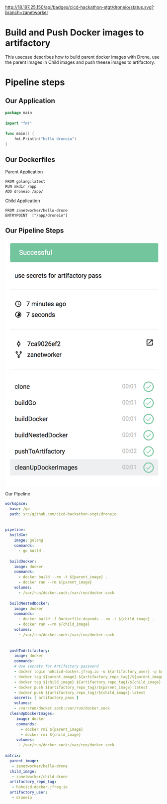 
http://18.197.25.150/api/badges/cicd-hackathon-stgt/droneio/status.svg?branch=zanetworker

# Build and Push Docker images to artifactory

This usecase describes how to build parent docker images with Drone, use the parent images in Child images and push theese images to artifactory.

# Pipeline steps


## Our Application

```go
package main

import "fmt"

func main() {
	fmt.Println("hello droneio")
}
```

## Our Dockerfiles 

Parent Application 

```
FROM golang:latest 
RUN mkdir /app 
ADD droneio /app/ 
```

Child Application

```
FROM zanetworker/hello-drone
ENTRYPOINT  ["/app/droneio"]
```


## Our Pipeline Steps 

![Pipeline](2018-03-10-18-05-05.png)

Our Pipeline 

```yaml
workspace:
  base: /go
  path: src/github.com/cicd-hackathon-stgt/droneio


pipeline: 
  buildGo: 
    image: golang 
    commands:
      - go build . 

  buildDocker:
    image: docker
    commands: 
      - docker build --rm -t ${parent_image} .
      - docker run --rm ${parent_image}
    volumes: 
      - /var/run/docker.sock:/var/run/docker.sock

  buildNestedDocker:
    image: docker
    commands:
      - docker build -f Dockerfile.depends --rm -t ${child_image} .
      - docker run --rm ${child_image}
    volumes: 
      - /var/run/docker.sock:/var/run/docker.sock 


  pushToArtifactory: 
    image: docker 
    commands:  
	# Use secrets for Artifactory password
    - docker login hohcicd-docker.jfrog.io -u ${artifactory_user} -p $ARTIFACTORY_PASS
    - docker tag ${parent_image} ${artifactory_repo_tag}/${parent_image}:latest
    - docker tag ${child_image} ${artifactory_repo_tag}/${child_image}:latest
    - docker push ${artifactory_repo_tag}/${parent_image}:latest
    - docker push ${artifactory_repo_tag}/${child_image}:latest
    secrets: [ artifactory_pass ]
    volumes: 
    - /var/run/docker.sock:/var/run/docker.sock 
  cleanUpDockerImages: 
     image: docker 
     commands: 
       - docker rmi ${parent_image} 
       - docker rmi ${child_image}
     volumes: 
      - /var/run/docker.sock:/var/run/docker.sock 

matrix:
  parent_image:
   - zanetworker/hello-drone
  child_image: 
   - zanetworker/child-drone
  artifactory_repo_tag: 
   - hohcicd-docker.jfrog.io
  artifactory_user: 
   - droneio
``` 
